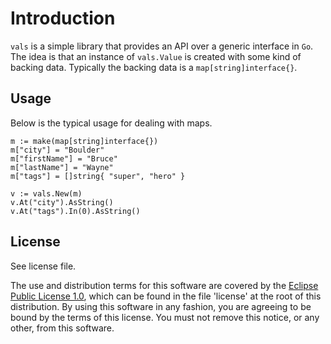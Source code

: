 # Introduction

`vals` is a simple library that provides an API over a generic
interface in `Go`. The idea is that an instance of `vals.Value` is
created with some kind of backing data.  Typically the backing data is
a `map[string]interface{}`.

## Usage

Below is the typical usage for dealing with maps.

```
m := make(map[string]interface{})
m["city"] = "Boulder"
m["firstName"] = "Bruce"
m["lastName"] = "Wayne"
m["tags"] = []string{ "super", "hero" }

v := vals.New(m)
v.At("city").AsString()
v.At("tags").In(0).AsString()

```

## License

See license file.

The use and distribution terms for this software are covered by the
[Eclipse Public License 1.0][EPL-1], which can be found in the file 'license' at the
root of this distribution. By using this software in any fashion, you are
agreeing to be bound by the terms of this license. You must not remove this
notice, or any other, from this software.


[EPL-1]: http://opensource.org/licenses/eclipse-1.0.txt
